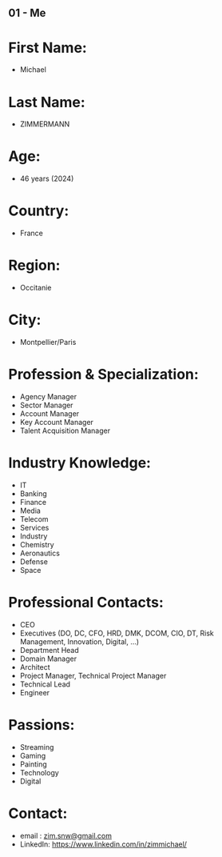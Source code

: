 ## 01 - Me

# First Name: 
- Michael  
# Last Name: 
- ZIMMERMANN

# Age: 
- 46 years (2024)

# Country: 
- France  
# Region: 
- Occitanie  
# City: 
- Montpellier/Paris

# Profession & Specialization: 
- Agency Manager
- Sector Manager
- Account Manager
- Key Account Manager
- Talent Acquisition Manager

# Industry Knowledge:
- IT
- Banking
- Finance
- Media
- Telecom
- Services
- Industry
- Chemistry
- Aeronautics
- Defense
- Space

# Professional Contacts:
- CEO
- Executives (DO, DC, CFO, HRD, DMK, DCOM, CIO, DT, Risk Management, Innovation, Digital, …)
- Department Head
- Domain Manager
- Architect
- Project Manager, Technical Project Manager
- Technical Lead
- Engineer

# Passions: 
- Streaming
- Gaming
- Painting
- Technology
- Digital

# Contact: 
- email : zim.snw@gmail.com  
- LinkedIn: https://www.linkedin.com/in/zimmichael/